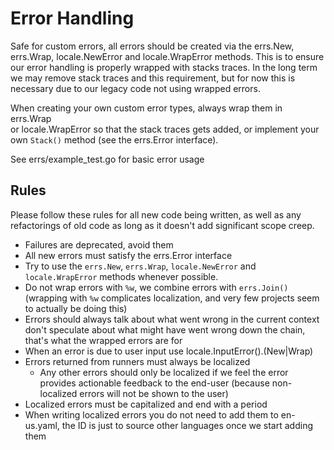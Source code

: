 # Error Handling

Safe for custom errors, all errors should be created via the errs.New,
errs.Wrap, locale.NewError and locale.WrapError methods. This is to ensure
our error handling is properly wrapped with stacks traces.
In the long term we may remove stack traces and this requirement, but
for now this is necessary due to our legacy code not using wrapped errors.

When creating your own custom error types, always wrap them in errs.Wrap  
or locale.WrapError so that the stack traces gets added, or implement your
own `Stack()` method (see the errs.Error interface).

See errs/example_test.go for basic error usage

## Rules

Please follow these rules for all new code being written, as well as any
refactorings of old code as long as it doesn't add significant scope creep.

- Failures are deprecated, avoid them
- All new errors must satisfy the errs.Error interface
- Try to use the `errs.New`, `errs.Wrap`, `locale.NewError` and `locale.WrapError`
  methods whenever possible.
- Do not wrap errors with `%w`, we combine errors with `errs.Join()`
  (wrapping with `%w` complicates localization, and very few projects seem to actually be doing this)
- Errors should always talk about what went wrong in the current context
  don't speculate about what might have went wrong down the chain, that's
  what the wrapped errors are for
- When an error is due to user input use locale.InputError().(New|Wrap)
- Errors returned from runners must always be localized
  - Any other errors should only be localized if we feel the error provides
    actionable feedback to the end-user (because non-localized errors will
    not be shown to the user)
- Localized errors must be capitalized and end with a period
- When writing localized errors you do not need to add them to en-us.yaml,
  the ID is just to source other languages once we start adding them
